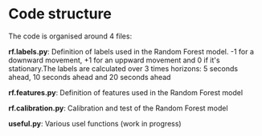 # Code structure

The code is organised around 4 files:

**rf.labels.py**: Definition of labels used in the Random Forest model. -1 for a downward movement, +1 for an uppward movement and 0 if it's stationary.The labels are calculated over 3 times horizons: 5 seconds ahead, 10 seconds ahead and 20 seconds ahead

**rf.features.py**: Definition of features used in the Random Forest model

**rf.calibration.py**: Calibration and test of the Random Forest model

**useful.py**: Various usel functions (work in progress)
